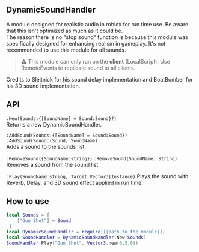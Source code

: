 ## DynamicSoundHandler

A module designed for realistic audio in roblox for run time use. Be aware that this isn't optimized as much as it could be.  
The reason there is no "stop sound" function is because this module was specifically designed for enhancing realism in gameplay. It's not recommended to use this module for all sounds.

> :warning: This module can only run on the **client** (LocalScript). Use RemoteEvents to replicate sound to all clients.

Credits to Sleitnick for his sound delay implementation and BoatBomber for his 3D sound implementation.

## API
`.New(Sounds:{[SoundName] = Sound:Sound}?)`  
Returns a new DynamicSoundHandler.

`:AddSound(Sounds:{[SoundName] = Sound:Sound})`  
`:AddSound(Sound:(Sound, SoundName)`  
Adds a sound to the sounds list.

`:RemoveSound({SoundName:string})`
`:RemoveSound(SoundName: String)`
Removes a sound from the sound list

`:Play(SoundName:string, Target:Vector3|Instance)`
Plays the sound with Reverb, Delay, and 3D sound effect applied in run time.

## How to use

```lua
local Sounds = {
    ["Gun Shot"] = Sound
 }
local DynamicSoundHandler = require([[path to the module]])
local SoundHandler = DynamicSoundHandler.New(Sounds)
SoundHandler:Play("Gun Shot", Vector3.new(0,5,0))
```
